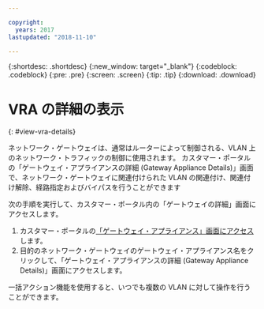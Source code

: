 ```yaml
---

copyright:
  years: 2017
lastupdated: "2018-11-10"

---
```


{:shortdesc: .shortdesc}
{:new_window: target="_blank"}
{:codeblock: .codeblock}
{:pre: .pre}
{:screen: .screen}
{:tip: .tip}
{:download: .download}

# VRA の詳細の表示
{: #view-vra-details}

ネットワーク・ゲートウェイは、通常はルーターによって制御される、VLAN 上のネットワーク・トラフィックの制御に使用されます。 カスタマー・ポータルの「ゲートウェイ・アプライアンスの詳細 (Gateway Appliance Details)」画面で、ネットワーク・ゲートウェイに関連付けられた VLAN の関連付け、関連付け解除、経路指定およびバイパスを行うことができます

次の手順を実行して、カスタマー・ポータル内の「ゲートウェイの詳細」画面にアクセスします。

1. カスタマー・ポータルの[「ゲートウェイ・アプライアンス」画面にアクセス](/docs/infrastructure/virtual-router-appliance?topic=virtual-router-appliance-view-all-vras)します。
2. 目的のネットワーク・ゲートウェイのゲートウェイ・アプライアンス名をクリックして、「ゲートウェイ・アプライアンスの詳細 (Gateway Appliance Details)」画面にアクセスします。

一括アクション機能を使用すると、いつでも複数の VLAN に対して操作を行うことができます。
